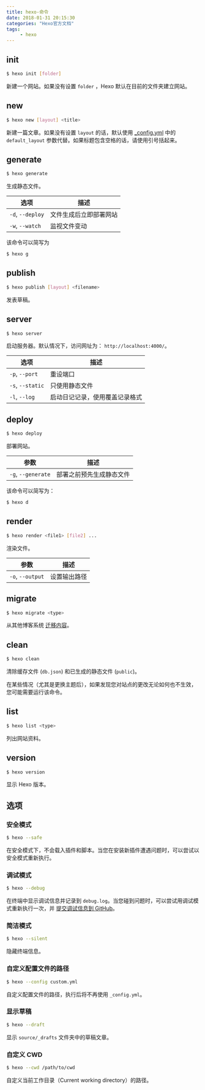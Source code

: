 ```yaml
---
title: hexo-命令
date: 2018-01-31 20:15:30
categories: "Hexo官方文档"
tags:
     - hexo
---
```


## init

``` bash
$ hexo init [folder]
```

新建一个网站。如果没有设置 `folder` ，Hexo 默认在目前的文件夹建立网站。
<!-- more -->
## new

``` bash
$ hexo new [layout] <title>
```

新建一篇文章。如果没有设置 `layout` 的话，默认使用 [_config.yml](configuration.html) 中的 `default_layout` 参数代替。如果标题包含空格的话，请使用引号括起来。

## generate

``` bash
$ hexo generate
```

生成静态文件。

选项 | 描述
--- | ---
`-d`, `--deploy` | 文件生成后立即部署网站
`-w`, `--watch` | 监视文件变动

该命令可以简写为
```bash
$ hexo g
```

## publish

``` bash
$ hexo publish [layout] <filename>
```

发表草稿。

## server

``` bash
$ hexo server
```

启动服务器。默认情况下，访问网址为： `http://localhost:4000/`。

选项 | 描述
--- | ---
`-p`, `--port` | 重设端口
`-s`, `--static` | 只使用静态文件
`-l`, `--log` | 启动日记记录，使用覆盖记录格式

## deploy

``` bash
$ hexo deploy
```

部署网站。

参数 | 描述
--- | ---
`-g`, `--generate` | 部署之前预先生成静态文件

该命令可以简写为：
```bash
$ hexo d
```

## render

``` bash
$ hexo render <file1> [file2] ...
```

渲染文件。

参数 | 描述
--- | ---
`-o`, `--output` | 设置输出路径

## migrate

``` bash
$ hexo migrate <type>
```

从其他博客系统 [迁移内容](migration.html)。

## clean

``` bash
$ hexo clean
```

清除缓存文件 (`db.json`) 和已生成的静态文件 (`public`)。

在某些情况（尤其是更换主题后），如果发现您对站点的更改无论如何也不生效，您可能需要运行该命令。

## list

``` bash
$ hexo list <type>
```

列出网站资料。

## version

``` bash
$ hexo version
```

显示 Hexo 版本。

## 选项

### 安全模式

``` bash
$ hexo --safe
```

在安全模式下，不会载入插件和脚本。当您在安装新插件遭遇问题时，可以尝试以安全模式重新执行。

### 调试模式

``` bash
$ hexo --debug
```

在终端中显示调试信息并记录到 `debug.log`。当您碰到问题时，可以尝试用调试模式重新执行一次，并 [提交调试信息到 GitHub](https://github.com/hexojs/hexo/issues/new)。

### 简洁模式

``` bash
$ hexo --silent
```

隐藏终端信息。

### 自定义配置文件的路径

``` bash
$ hexo --config custom.yml
```

自定义配置文件的路径，执行后将不再使用 `_config.yml`。

### 显示草稿

``` bash
$ hexo --draft
```

显示 `source/_drafts` 文件夹中的草稿文章。

### 自定义 CWD

``` bash
$ hexo --cwd /path/to/cwd
```

自定义当前工作目录（Current working directory）的路径。
